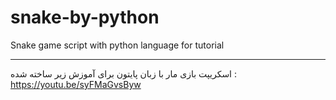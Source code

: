 # snake-by-python
Snake game script with python language for tutorial

---
اسکریپت بازی مار با زبان پایتون 
برای آموزش زیر ساخته شده : 
https://youtu.be/syFMaGvsByw
